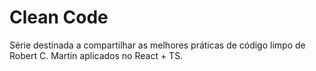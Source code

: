 # Clean Code

Série destinada a compartilhar as melhores práticas de código limpo de Robert C. Martin aplicados no React + TS.
